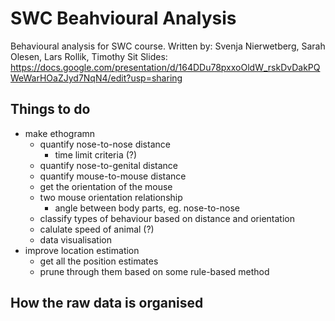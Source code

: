 # SWC Beahvioural Analysis

Behavioural analysis for SWC course. 
Written by: Svenja Nierwetberg, Sarah Olesen, Lars Rollik, Timothy Sit
Slides: https://docs.google.com/presentation/d/164DDu78pxxoOldW_rskDvDakPQWeWarHOaZJyd7NqN4/edit?usp=sharing

## Things to do 

 - make ethogramn 
     + quantify nose-to-nose distance 
         * time limit criteria (?)
     + quantify nose-to-genital distance
     + quantify mouse-to-mouse distance 
     + get the orientation of the mouse
     + two mouse orientation relationship
         * angle between body parts, eg. nose-to-nose
     + classify types of behaviour based on distance and orientation
     + calulate speed of animal (?)
     + data visualisation
 - improve location estimation 
     + get all the position estimates 
     + prune through them based on some rule-based method

## How the raw data is organised


 
 
 